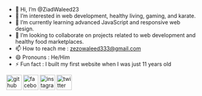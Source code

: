 - 👋 Hi, I’m @ZiadWaleed23
- 👀 I’m interested in web development, healthy living, gaming, and karate.
- 🌱 I’m currently learning advanced JavaScript and responsive web design.
- 💞️ I’m looking to collaborate on projects related to web development and healthy food marketplaces.
- 📫 How to reach me : zezowaleed333@gmail.com
- 😄 Pronouns : He/Him
- ⚡ Fun fact : I built my first website when I was just 11 years old

[<img src='https://cdn.jsdelivr.net/npm/simple-icons@3.0.1/icons/github.svg' alt='github' height='40'>](https://github.com/ZiadWaleed23)                 [<img src='https://cdn.jsdelivr.net/npm/simple-icons@3.0.1/icons/facebook.svg' alt='facebook' height='40'>](https://www.facebook.com/Ze7oo)                    [<img src='https://cdn.jsdelivr.net/npm/simple-icons@3.0.1/icons/instagram.svg' alt='instagram' height='40'>](https://www.instagram.com/ziadwaleed48/)         [<img src='https://cdn.jsdelivr.net/npm/simple-icons@3.0.1/icons/twitter.svg' alt='twitter' height='40'>](https://twitter.com/elkon_zeyad)  

